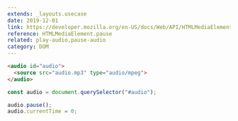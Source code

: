 ```yaml
---
extends: _layouts.usecase
date: 2019-12-01
link: https://developer.mozilla.org/en-US/docs/Web/API/HTMLMediaElement/currentTime
reference: HTMLMediaElement.pause
related: play-audio,pause-audio
category: DOM
---
```


```html
<audio id="audio">
  <source src="audio.mp3" type="audio/mpeg">
</audio>
```

```javascript
const audio = document.querySelector("#audio");

audio.pause();
audio.currentTime = 0;
```
